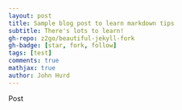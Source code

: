 ```yaml
---
layout: post
title: Sample blog post to learn markdown tips
subtitle: There's lots to learn!
gh-repo: z2go/beautiful-jekyll-fork
gh-badge: [star, fork, follow]
tags: [test]
comments: true
mathjax: true
author: John Hurd
---
```


Post